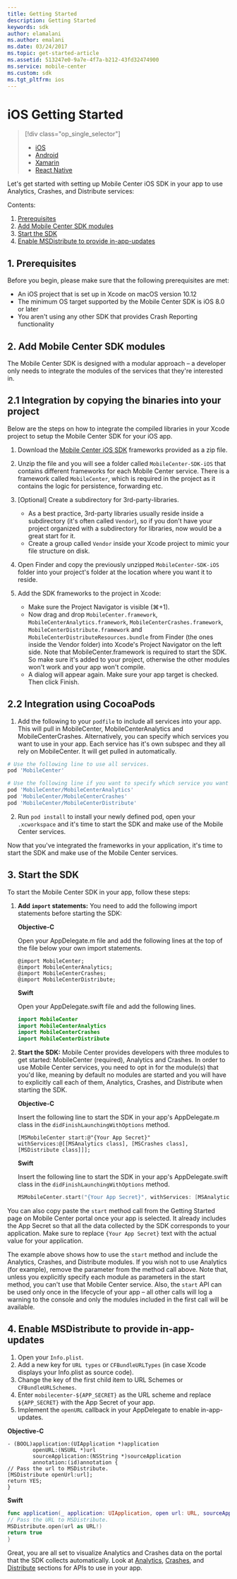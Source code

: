 ```yaml
---
title: Getting Started
description: Getting Started
keywords: sdk
author: elamalani
ms.author: emalani
ms.date: 03/24/2017
ms.topic: get-started-article
ms.assetid: 513247e0-9a7e-4f7a-b212-43fd32474900
ms.service: mobile-center
ms.custom: sdk
ms.tgt_pltfrm: ios
---
```


# iOS Getting Started

> [!div class="op_single_selector"]
> * [iOS](ios.md)
> * [Android](android.md)
> * [Xamarin](xamarin.md)
> * [React Native](react-native.md)

Let's get started with setting up Mobile Center iOS SDK in your app to use Analytics, Crashes, and Distribute services:

Contents:

1. [Prerequisites](#1-prerequisites)
2. [Add Mobile Center SDK modules](#2-add-mobile-center-sdk-modules)
3. [Start the SDK](#3-start-the-sdk)
4. [Enable MSDistribute to provide in-app-updates](#4-enable-msdistribute-to-provide-in-app-updates)

## 1. Prerequisites

Before you begin, please make sure that the following prerequisites are met:

* An iOS project that is set up in Xcode on macOS version 10.12
* The minimum OS target supported by the Mobile Center SDK is iOS 8.0 or later
* You aren't using any other SDK that provides Crash Reporting functionality

## 2. Add Mobile Center SDK modules

The Mobile Center SDK is designed with a modular approach – a developer only needs to integrate the modules of the services that they're interested in.

## 2.1 Integration by copying the binaries into your project
Below are the steps on how to integrate the compiled libraries in your Xcode project to setup the Mobile Center SDK for your iOS app.

1. Download the [Mobile Center iOS SDK](https://github.com/Microsoft/MobileCenter-SDK-iOS/releases) frameworks provided as a zip file.

2. Unzip the file and you will see a folder called `MobileCenter-SDK-iOS` that contains different frameworks for each Mobile Center service. There is a framework called `MobileCenter`, which is required in the project as it contains the logic for persistence, forwarding etc.

3. [Optional] Create a subdirectory for 3rd-party-libraries.
 	* As a best practice, 3rd-party libraries usually reside inside a subdirectory (it's often called `Vendor`), so if you don't have your project organized with a subdirectory for libraries, now would be a great start for it.
 	* Create a group called `Vendor` inside your Xcode project to mimic your file structure on disk.

4. Open Finder and copy the previously unzipped `MobileCenter-SDK-iOS` folder into your project's folder at the location where you want it to reside.

5. Add the SDK frameworks to the project in Xcode:
    * Make sure the Project Navigator is visible (⌘+1).
    * Now drag and drop `MobileCenter.framework`, `MobileCenterAnalytics.framework`, `MobileCenterCrashes.framework`, `MobileCenterDistribute.framework` and `MobileCenterDistributeResources.bundle` from Finder (the ones inside the Vendor folder) into Xcode's Project Navigator on the left side. Note that MobileCenter.framework is required to start the SDK. So make sure it's added to your project, otherwise the other modules won't work and your app won't compile.
    * A dialog will appear again. Make sure your app target is checked. Then click Finish.

## 2.2  Integration using CocoaPods

1. Add the following to your `podfile` to include all services into your app. This will pull in MobileCenter, MobileCenterAnalytics and MobileCenterCrashes. Alternatively, you can specify which services you want to use in your app. Each service has it's own subspec and they all rely on MobileCenter. It will get pulled in automatically.

```ruby
# Use the following line to use all services.
pod 'MobileCenter'

# Use the following line if you want to specify which service you want to use.
pod 'MobileCenter/MobileCenterAnalytics'
pod 'MobileCenter/MobileCenterCrashes'
pod 'MobileCenter/MobileCenterDistribute'
```

2. Run `pod install` to install your newly defined pod, open your `.xcworkspace` and it's time to start the SDK and make use of the Mobile Center services.


Now that you've integrated the frameworks in your application, it's time to start the SDK and make use of the Mobile Center services.

## 3. Start the SDK

To start the Mobile Center SDK in your app, follow these steps:

1. **Add `import` statements:**  You need to add the following import statements before starting the SDK:

    **Objective-C**

    Open your AppDelegate.m file and add the following lines at the top of the file below your own import statements.

    ```obj-c
    @import MobileCenter;
    @import MobileCenterAnalytics;
    @import MobileCenterCrashes;
    @import MobileCenterDistribute;
    ```

    **Swift**

    Open your AppDelegate.swift file and add the following lines.

    ```swift
    import MobileCenter
    import MobileCenterAnalytics
    import MobileCenterCrashes
    import MobileCenterDistribute
    ```

2. **Start the SDK:** Mobile Center provides developers with three modules to get started: MobileCenter (required), Analytics and Crashes. In order to use Mobile Center services, you need to opt in for the module(s) that you'd like, meaning by default no modules are started and you will have to explicitly call each of them, Analytics, Crashes, and Distribute when starting the SDK.

    **Objective-C**

    Insert the following line to start the SDK in your app's AppDelegate.m class in the `didFinishLaunchingWithOptions` method.

    ```obj-c
    [MSMobileCenter start:@"{Your App Secret}" withServices:@[[MSAnalytics class], [MSCrashes class], [MSDistribute class]]];
    ```

    **Swift**

    Insert the following line to start the SDK in your app's AppDelegate.swift class in the `didFinishLaunchingWithOptions` method.

    ```swift
    MSMobileCenter.start("{Your App Secret}", withServices: [MSAnalytics.self, MSCrashes.self, MSDistribute.self])
    ```

  You can also copy paste the `start` method call from the Getting Started page on Mobile Center portal once your app is selected. It already includes the App Secret so that all the data collected by the SDK corresponds to your application. Make sure to replace `{Your App Secret}` text with the actual value for your application.

  The example above shows how to use the `start` method and include the Analytics, Crashes, and Distribute modules. If you wish not to use Analytics (for example), remove the parameter from the method call above. Note that, unless you explicitly specify each module as parameters in the start method, you can't use that Mobile Center service. Also, the `start` API can be used only once in the lifecycle of your app – all other calls will log a warning to the console and only the modules included in the first call will be available.

## 4. Enable MSDistribute to provide in-app-updates

1. Open your `Info.plist`.
2. Add a new key for `URL types` or `CFBundleURLTypes` (in case Xcode displays your Info.plist as source code).
3. Change the key of the first child item to URL Schemes or `CFBundleURLSchemes`.
4. Enter `mobilecenter-${APP_SECRET}` as the URL scheme and replace `${APP_SECRET}` with the App Secret of your app.
5. Implement the `openURL` callback in your AppDelegate to enable in-app-updates.

**Objective-C**

```obj-c
- (BOOL)application:(UIApplication *)application
        openURL:(NSURL *)url
        sourceApplication:(NSString *)sourceApplication
        annotation:(id)annotation {
// Pass the url to MSDistribute.
[MSDistribute openUrl:url];
return YES;
}
```

**Swift**

```swift
func application(_ application: UIApplication, open url: URL, sourceApplication: String?, annotation: Any) -> Bool {
// Pass the URL to MSDistribute.
MSDistribute.open(url as URL!)
return true
}
```

Great, you are all set to visualize Analytics and Crashes data on the portal that the SDK collects automatically. Look at [Analytics](~/sdk/analytics/ios.md), [Crashes](~/sdk/crashes/ios.md), and [Distribute](~/sdk/distribute/ios.md) sections for APIs to use in your app.
